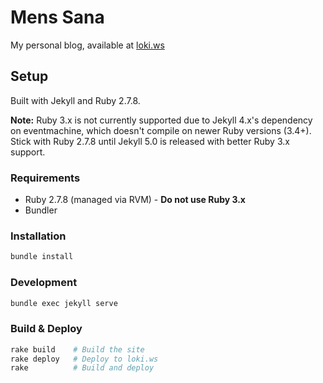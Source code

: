 # Mens Sana

My personal blog, available at [loki.ws](http://loki.ws)

## Setup

Built with Jekyll and Ruby 2.7.8.

**Note:** Ruby 3.x is not currently supported due to Jekyll 4.x's dependency on eventmachine, which doesn't compile on newer Ruby versions (3.4+). Stick with Ruby 2.7.8 until Jekyll 5.0 is released with better Ruby 3.x support.

### Requirements
- Ruby 2.7.8 (managed via RVM) - **Do not use Ruby 3.x**
- Bundler

### Installation
```bash
bundle install
```

### Development
```bash
bundle exec jekyll serve
```

### Build & Deploy
```bash
rake build    # Build the site
rake deploy   # Deploy to loki.ws
rake          # Build and deploy
```
